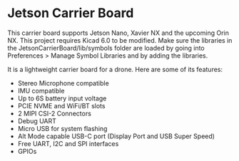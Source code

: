 # Jetson Carrier Board

This carrier board supports Jetson Nano, Xavier NX and the upcoming Orin NX.
This project requires Kicad 6.0 to be modified. Make sure the libraries in the JetsonCarrierBoard/lib/symbols folder are loaded by going into Preferences > Manage Symbol Libraries and by adding the libraries.

It is a lightweight carrier board for a drone. Here are some of its features:
* Stereo Microphone compatible
* IMU compatible
* Up to 6S battery input voltage
* PCIE NVME and WiFi/BT slots
* 2 MIPI CSI-2 Connectors
* Debug UART
* Micro USB for system flashing
* Alt Mode capable USB-C port (Display Port and USB Super Speed)
* Free UART, I2C and SPI interfaces
* GPIOs
